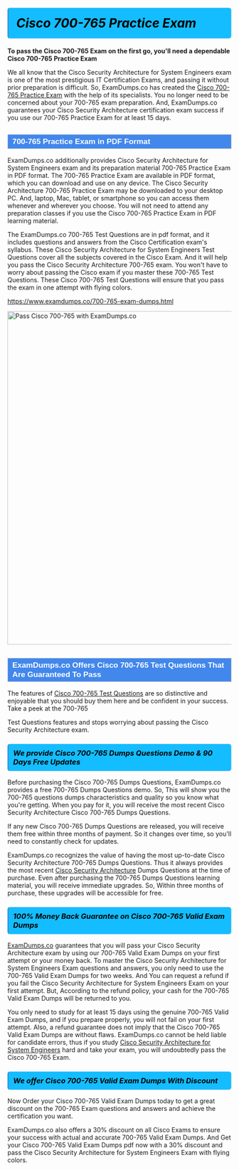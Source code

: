<h1>                <strong><span style="display: block; color: #000000; background: #14BDFF; border: 0.5px solid #AED6F1; border-left: 3px solid #3498DB; padding: .6em; border-radius: 6px;">                     <em>Cisco 700-765 <span class="exam_variation">Practice Exam</span> </em>                </span></strong>            </h1>                        <p><strong>To pass the Cisco 700-765 Exam on the first go, you'll need a dependable Cisco 700-765 <span class="exam_variation">Practice Exam</span></strong></p>                        <p>We all know that the Cisco Security Architecture for System Engineers exam is one of the most prestigious IT Certification Exams,             and passing it without prior preparation is difficult. So, ExamDumps.co has created the <a href="https://www.examdumps.co/700-765-exam-dumps.html">Cisco 700-765 <span class="exam_variation">Practice Exam</span></a> with the help of its specialists.             You no longer need to be concerned about your 700-765 exam preparation. And, ExamDumps.co guarantees your Cisco Security Architecture certification             exam success if you use our 700-765 <span class="exam_variation">Practice Exam</span> for at least 15 days.</p>                        <h2 style="background: #4287ec; border: 1px solid #cccccc; padding: 5px 10px;">                <span style="color: #ffffff;">                    <span style="font-size: 11pt;">                        <span style="line-height: normal;">                            <span style="font-family: Calibri,sans-serif;">                                <strong>                                    <span style="font-size: 13.0pt;">700-765 <span class="exam_variation">Practice Exam</span> in PDF Format</span>                                </strong>                            </span>                        </span>                    </span>                </span>            </h2>                        <p>ExamDumps.co additionally provides Cisco Security Architecture for System Engineers exam and its preparation material 700-765 <span class="exam_variation">Practice Exam</span> in PDF format.             The 700-765 <span class="exam_variation">Practice Exam</span> are available in PDF format, which you can download and use on any device. The Cisco Security Architecture 700-765 <span class="exam_variation">Practice Exam</span> may be downloaded             to your desktop PC. And, laptop, Mac, tablet, or smartphone so you can access them whenever and wherever you choose. You will not need to attend any preparation classes if you use             the Cisco 700-765 <span class="exam_variation">Practice Exam</span> in PDF learning material. </p>                        <p>The ExamDumps.co 700-765 <span class="exam_variation2">Test Questions</span> are in pdf format, and  it includes questions and answers from the Cisco Certification exam's syllabus. These             Cisco Security Architecture for System Engineers <span class="exam_variation2">Test Questions</span> cover all the subjects covered in the Cisco Exam. And it will help you pass the             Cisco Security Architecture 700-765 exam. You won't have to worry about passing the Cisco exam if you master these 700-765 <span class="exam_variation2">Test Questions</span>.             These Cisco 700-765 <span class="exam_variation2">Test Questions</span> will ensure that you pass the exam in one attempt with flying colors.</p>                        <p><a href="https://www.examdumps.co/700-765-exam-dumps.html">https://www.examdumps.co/700-765-exam-dumps.html</a></p>                        <p><a href="https://www.examdumps.co/"><img src="https://www.examdumps.co//images/banners/big-sale-20-percent-discount-offer-examdumps.jpg" class="postImage" alt="Pass Cisco 700-765 with ExamDumps.co" width="750"></a></p>                            <h2 style="background: #4287ec; border: 1px solid #cccccc; padding: 5px 10px;">                <span style="color: #ffffff;">                    <span style="font-size: 11pt;">                        <span style="line-height: normal;">                            <span style="font-family: Calibri,sans-serif;">                                <strong>                                    <span style="font-size: 13.0pt;">ExamDumps.co Offers Cisco 700-765 <span class="exam_variation2">Test Questions</span> That Are Guaranteed To Pass</span>                                </strong>                            </span>                        </span>                    </span>                </span>            </h2>                        <p>The features of <a href="https://www.examdumps.co/cisco-exam-dumps.html">Cisco 700-765 <span class="exam_variation2">Test Questions</span></a> are so distinctive and enjoyable that you should buy them here and be confident in your success. Take a peek at the 700-765</p>            <p> <span class="exam_variation2">Test Questions</span> features and stops worrying about passing the Cisco Security Architecture exam.</p>                        <h3>                <strong>                    <span style="display: block; color: #000000; background: #14BDFF; border: 0.5px solid #AED6F1; border-left: 3px solid #3498DB; padding: .6em; border-radius: 6px;">                        <em>We provide Cisco 700-765 <span class="exam_variation3">Dumps Questions</span> Demo &amp; 90 Days Free Updates</em>                    </span>                </strong>            </h3>                        <p>Before purchasing the Cisco 700-765 <span class="exam_variation3">Dumps Questions</span>, ExamDumps.co provides a free 700-765 <span class="exam_variation3">Dumps Questions</span> demo. So, This will show you the 700-765 questions dumps             characteristics and quality so you know what you're getting. When you pay for it, you will receive the most recent             Cisco Security Architecture Cisco 700-765 <span class="exam_variation3">Dumps Questions</span>.</p>                        <p>If any new Cisco 700-765 <span class="exam_variation3">Dumps Questions</span> are released, you will receive them free within three months of payment.             So it changes over time, so you'll need to constantly check for updates.</p>                        <p>ExamDumps.co recognizes the value of having the most up-to-date Cisco Security Architecture 700-765 <span class="exam_variation3">Dumps Questions</span>. Thus it always provides the most recent             <a href="https://www.examdumps.co/cisco-security-architecture-exam-dumps.html">Cisco Security Architecture</a> <span class="exam_variation3">Dumps Questions</span> at the time of purchase. Even after purchasing the 700-765 <span class="exam_variation3">Dumps Questions</span> learning material, you will receive immediate upgrades.             So, Within three months of purchase, these upgrades will be accessible for free.</p>                        <h3>                <strong>                    <span style="display: block; color: #000000; background: #14BDFF; border: 0.5px solid #AED6F1; border-left: 3px solid #3498DB; padding: .6em; border-radius: 6px;">                        <em>100% Money Back Guarantee on Cisco 700-765 <span class="exam_variation4">Valid Exam Dumps</span></em>                    </span>                </strong>            </h3>                        <p><a href="https://www.examdumps.co/">ExamDumps.co</a> guarantees that you will pass your Cisco Security Architecture exam by using our 700-765 <span class="exam_variation4">Valid Exam Dumps</span> on your first attempt or your money back.             To master the Cisco Security Architecture for System Engineers Exam questions and answers, you only need to use the 700-765 <span class="exam_variation4">Valid Exam Dumps</span> for             two weeks. And You can request a refund if you fail the Cisco Security Architecture for System Engineers Exam on your first attempt. But, According to the refund policy, your cash             for the 700-765 <span class="exam_variation4">Valid Exam Dumps</span> will be returned to you.</p>                        <p>You only need to study for at least 15 days using the genuine 700-765 <span class="exam_variation4">Valid Exam Dumps</span>, and if you prepare properly, you will not fail on your first attempt.             Also, a refund guarantee does not imply that the Cisco 700-765 <span class="exam_variation4">Valid Exam Dumps</span> are without flaws. ExamDumps.co cannot be held liable for candidate errors,             thus if you study <a href="https://www.examdumps.co/700-765-exam-dumps.html">Cisco Security Architecture for System Engineers</a> hard and take your exam, you will undoubtedly pass the Cisco 700-765 Exam. </p>                        <h3>                <strong>                    <span style="display: block; color: #000000; background: #14BDFF; border: 0.5px solid #AED6F1; border-left: 3px solid #3498DB; padding: .6em; border-radius: 6px;">                        <em>We offer Cisco 700-765 <span class="exam_variation4">Valid Exam Dumps</span> With Discount</em>                    </span>                </strong>            </h3>                        <p>Now Order your Cisco 700-765 <span class="exam_variation4">Valid Exam Dumps</span> today to get a great discount on the 700-765 Exam questions and answers and achieve the certification you want.</p>                        <p>ExamDumps.co also offers a 30% discount on all Cisco Exams to ensure your success with actual and accurate 700-765 <span class="exam_variation4">Valid Exam Dumps</span>. And Get your Cisco 700-765 <span class="exam_variation4">Valid Exam Dumps</span>             pdf now with a 30% discount and pass the Cisco Security Architecture for System Engineers Exam with flying colors.</p>                    

